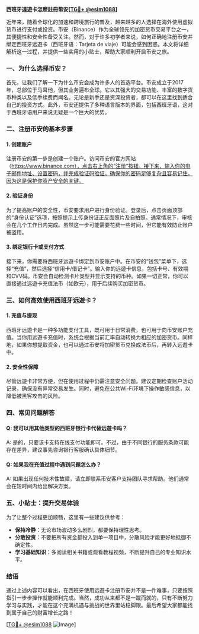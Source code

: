 **西班牙遠遊卡怎麽註冊幣安[[TG💪+ @esim1088](https://t.me/s/esim1088)]**

近年来，随着全球化的加速和跨境旅行的普及，越来越多的人选择在海外使用虚拟货币进行支付或投资。币安（Binance）作为全球领先的加密货币交易平台之一，其便捷性和安全性备受关注。然而，对于许多初学者来说，如何正确地注册币安并绑定西班牙远遊卡（西班牙语：Tarjeta de viaje）可能会感到困惑。本文将详细解析这一过程，并提供一些实用的小贴士，帮助大家顺利开启币安之旅。

### **一、为什么选择币安？**

首先，让我们了解一下为什么币安会成为许多人的首选平台。币安成立于2017年，总部位于马耳他，但其业务遍布全球。它以其强大的交易功能、丰富的数字货币种类以及低手续费而闻名。无论是新手还是资深投资者，都可以在这里找到适合自己的投资方式。此外，币安还提供了多种语言版本的界面，包括西班牙语，这对于西班牙语用户来说无疑是一个巨大的优势。

### **二、注册币安的基本步骤**

#### **1. 创建账户**
注册币安的第一步是创建一个账户。访问币安的官方网站（https://www.binance.com），点击右上角的“注册”按钮。接下来，输入你的电子邮件地址、设置密码，并完成验证码验证。确保你的密码足够复杂且容易记住，因为这是保护你资产安全的关键。

#### **2. 验证身份**
为了提高账户的安全性，币安要求用户进行身份验证。登录后，点击页面顶部的“身份认证”选项，按照提示上传身份证正反面照片及自拍照。通常情况下，审核会在几个工作日内完成。虽然这一步可能需要花费一些时间，但它能有效防止账户被盗用。

#### **3. 绑定银行卡或支付方式**
接下来，你需要将西班牙远遊卡绑定到币安账户中。在币安的“钱包”菜单下，选择“充值”，然后选择“信用卡/借记卡”。输入你的远遊卡信息，包括卡号、有效期和CVV码。币安会自动检测卡片类型并显示支持的币种。如果一切正常，你可以直接通过远遊卡充值法币（如欧元），用于后续购买加密货币。

### **三、如何高效使用西班牙远遊卡？**

#### **1. 充值与提现**
西班牙远遊卡是一种多功能支付工具，既可用于日常消费，也可用于向币安账户充值。当你用远遊卡充值时，系统会根据当前汇率自动转换为相应的加密货币。同样地，如果你想提取资金，也可以通过币安将加密货币兑换成法币后，再转入远遊卡中。

#### **2. 安全性保障**
尽管远遊卡非常方便，但在使用过程中仍需注意安全问题。建议定期检查账户活动记录，确保没有异常交易发生。同时，避免在公共Wi-Fi环境下操作敏感信息，以降低被黑客攻击的风险。

### **四、常见问题解答**

#### **Q: 我可以用其他类型的西班牙银行卡代替远遊卡吗？**
A: 是的，只要该卡支持在线支付功能即可。不过，由于不同银行的服务条款可能存在差异，建议事先咨询银行客服确认具体细节。

#### **Q: 如果我在充值过程中遇到问题怎么办？**
A: 如果出现任何技术性故障，请立即联系币安客户支持团队寻求帮助。他们通常会在短时间内给出解决方案。

### **五、小贴士：提升交易体验**

为了让整个过程更加顺畅，这里有一些建议供参考：
- **保持冷静**：无论市场波动多么剧烈，都要保持理性思考。
- **分散投资**：不要把所有资金都投入到单一项目中，分散风险才能更好地抵御不确定性。
- **学习基础知识**：多阅读相关书籍或观看教程视频，不断提升自己的专业知识水平。

### **结语**

通过上述内容可以看出，在西班牙使用远遊卡注册币安并不是一件难事，只要按照指引一步步操作就能顺利完成。当然，成功从来都不是一蹴而就的，只有不断努力学习与实践，才能在这个充满机遇与挑战的世界里站稳脚跟。最后希望大家都能找到属于自己的财富增长之路！

[[TG💪+ @esim1088](https://t.me/s/esim1088) ![Image](https://i.postimg.cc/4NQfJmqS/Snipaste-2025-05-13-00-14-12.png)]